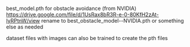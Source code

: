 best_model.pth for obstacle avoidance (from NVIDIA)
https://drive.google.com/file/d/1UsRax8bR3R-e-0-80KfH2zAt-IyRPtnW/view
rename to best_obstacle_model--NVIDIA.pth or something else as needed

dataset files with images can also be trained to create the pth files